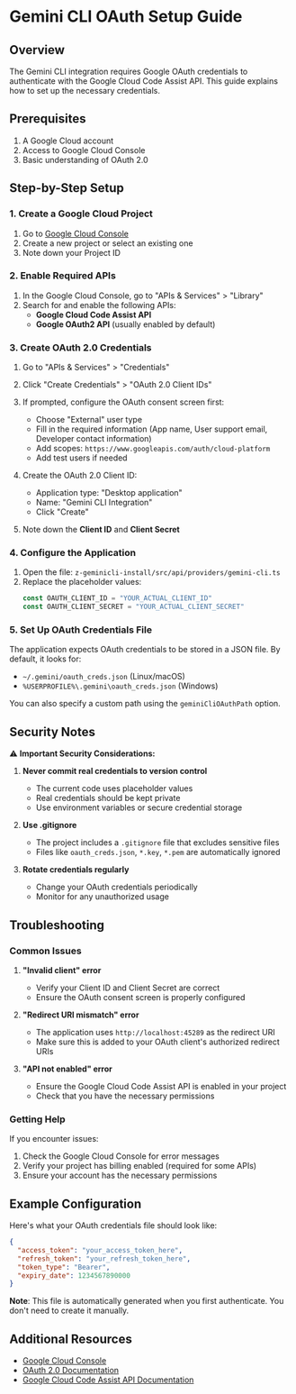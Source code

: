 # Gemini CLI OAuth Setup Guide

## Overview

The Gemini CLI integration requires Google OAuth credentials to authenticate with the Google Cloud Code Assist API. This guide explains how to set up the necessary credentials.

## Prerequisites

1. A Google Cloud account
2. Access to Google Cloud Console
3. Basic understanding of OAuth 2.0

## Step-by-Step Setup

### 1. Create a Google Cloud Project

1. Go to [Google Cloud Console](https://console.cloud.google.com/)
2. Create a new project or select an existing one
3. Note down your Project ID

### 2. Enable Required APIs

1. In the Google Cloud Console, go to "APIs & Services" > "Library"
2. Search for and enable the following APIs:
   - **Google Cloud Code Assist API**
   - **Google OAuth2 API** (usually enabled by default)

### 3. Create OAuth 2.0 Credentials

1. Go to "APIs & Services" > "Credentials"
2. Click "Create Credentials" > "OAuth 2.0 Client IDs"
3. If prompted, configure the OAuth consent screen first:
   - Choose "External" user type
   - Fill in the required information (App name, User support email, Developer contact information)
   - Add scopes: `https://www.googleapis.com/auth/cloud-platform`
   - Add test users if needed

4. Create the OAuth 2.0 Client ID:
   - Application type: "Desktop application"
   - Name: "Gemini CLI Integration"
   - Click "Create"

5. Note down the **Client ID** and **Client Secret**

### 4. Configure the Application

1. Open the file: `z-geminicli-install/src/api/providers/gemini-cli.ts`
2. Replace the placeholder values:
   ```typescript
   const OAUTH_CLIENT_ID = "YOUR_ACTUAL_CLIENT_ID"
   const OAUTH_CLIENT_SECRET = "YOUR_ACTUAL_CLIENT_SECRET"
   ```

### 5. Set Up OAuth Credentials File

The application expects OAuth credentials to be stored in a JSON file. By default, it looks for:
- `~/.gemini/oauth_creds.json` (Linux/macOS)
- `%USERPROFILE%\.gemini\oauth_creds.json` (Windows)

You can also specify a custom path using the `geminiCliOAuthPath` option.

## Security Notes

⚠️ **Important Security Considerations:**

1. **Never commit real credentials to version control**
   - The current code uses placeholder values
   - Real credentials should be kept private
   - Use environment variables or secure credential storage

2. **Use .gitignore**
   - The project includes a `.gitignore` file that excludes sensitive files
   - Files like `oauth_creds.json`, `*.key`, `*.pem` are automatically ignored

3. **Rotate credentials regularly**
   - Change your OAuth credentials periodically
   - Monitor for any unauthorized usage

## Troubleshooting

### Common Issues

1. **"Invalid client" error**
   - Verify your Client ID and Client Secret are correct
   - Ensure the OAuth consent screen is properly configured

2. **"Redirect URI mismatch" error**
   - The application uses `http://localhost:45289` as the redirect URI
   - Make sure this is added to your OAuth client's authorized redirect URIs

3. **"API not enabled" error**
   - Ensure the Google Cloud Code Assist API is enabled in your project
   - Check that you have the necessary permissions

### Getting Help

If you encounter issues:
1. Check the Google Cloud Console for error messages
2. Verify your project has billing enabled (required for some APIs)
3. Ensure your account has the necessary permissions

## Example Configuration

Here's what your OAuth credentials file should look like:

```json
{
  "access_token": "your_access_token_here",
  "refresh_token": "your_refresh_token_here",
  "token_type": "Bearer",
  "expiry_date": 1234567890000
}
```

**Note**: This file is automatically generated when you first authenticate. You don't need to create it manually.

## Additional Resources

- [Google Cloud Console](https://console.cloud.google.com/)
- [OAuth 2.0 Documentation](https://developers.google.com/identity/protocols/oauth2)
- [Google Cloud Code Assist API Documentation](https://cloud.google.com/code-assist) 